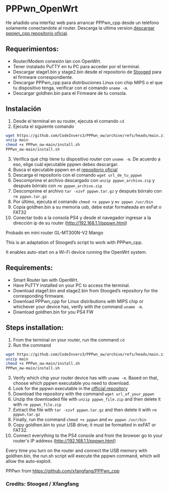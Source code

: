 # PPPwn_OpenWrt
He añadido una interfaz web para arrancar PPPwn_cpp desde un teléfono solamente conectandote al router.
Descarga la ultima version [descargar pppwn_cpp repositorio oficial](https://nightly.link/xfangfang/PPPwn_cpp/workflows/ci.yaml/main).

## Requerimientos:

- Router/Modem conexión lan con OpenWrt.
- Tener instalado PuTTY en tu PC para acceder por el terminal.
- Descargar stage1.bin y stage2.bin desde el repositorio de [Stooged](https://github.com/stooged/PI-Pwn) para el firmware correspondiente.
- Descargar PPPwn_cpp para distribuciones Linux con chip MIPS o el que tu dispositivo tenga, verificar con el comando `uname -m`.
- Descargar goldhen.bin para el Firmware de tu consola.

## Instalación

1. Desde el terminal en su router, ejecuta el comando `cd `
2. Ejecuta el siguiente comando 
```sh
wget https://github.com/CodeInvers3/PPPwn_ow/archive/refs/heads/main.zip
unzip main
chmod +x PPPwn_ow-main/install.sh
PPPwn_ow-main/install.sh
```
3. Verifica qué chip tiene tu dispositivo router con `uname -m`. De acuerdo a eso, elige cuál ejecutable pppwn debes descargar.
4. Busca el ejecutable pppwn en el [repositorio oficial](https://nightly.link/xfangfang/PPPwn_cpp/workflows/ci.yaml/main)
5. Descarga el repositorio con el comando `wget url_de_tu_pppwn`
6. Descomprime el archivo descargado con `unzip pppwn_archivo.zip` y después bórralo con `rm pppwn_archivo.zip`
7. Descomprime el archivo `tar -xzvf pppwn.tar.gz` y después bórralo con `rm pppwn.tar.gz`
8. Por último, ejecuta el comando `chmod +x pppwn` y `mv pppwn /usr/bin`
9. Copia goldhen.bin a su memoria usb, debe estar formateada en exFat o FAT32
10. Conectar todo a la consola PS4 y desde el navegador ingresar a la dirección ip de su router (http://192.168.1.1/pppwn.html)

Probado en mini router GL-MT300N-V2 Mango

This is an adaptation of Stooged’s script to work with PPPwn_cpp.

It enables auto-start on a Wi-Fi device running the OpenWrt system.

## Requirements:

- Smart Router lan with OpenWrt.
- Have PuTTY installed on your PC to access the terminal.
- Download stage1.bin and stage2.bin from Stooged’s repository for the corresponding firmware.
- Download PPPwn_cpp for Linux distributions with MIPS chip or whichever your device has, verify with the command `uname -m`.
- Download goldhen.bin for you PS4 FW

## Steps installation:

1. From the terminal on your router, run the command `cd`
2. Run the command 
```sh
wget https://github.com/CodeInvers3/PPPwn_ow/archive/refs/heads/main.zip
unzip main
chmod +x PPPwn_ow-main/install.sh
PPPwn_ow-main/install.sh
```
3. Verify which chip your router device has with `uname -m`. Based on that, choose which pppwn executable you need to download.
4. Look for the pppwn executable in the [official repository](https://nightly.link/xfangfang/PPPwn_cpp/workflows/ci.yaml/main)
5. Download the repository with the command `wget url_of_your_pppwn`
6. Unzip the downloaded file with `unzip pppwn_file.zip` and then delete it with `rm pppwn_file.zip`
7. Extract the file with `tar -xzvf pppwn.tar.gz` and then delete it with `rm pppwn.tar.gz`
8. Finally, run the command `chmod +x pppwn` and `mv pppwn /usr/bin`
9. Copy goldhen.bin to your USB drive; it must be formatted in exFAT or FAT32.
10. Connect everything to the PS4 console and from the browser go to your router's IP address (http://192.168.1.1/pppwn.html)

Every time you turn on the router and connect the USB memory with goldhen.bin, the run.sh script will execute the pppwn command, which will allow the auto-exploit.

PPPwn from https://github.com/xfangfang/PPPwn_cpp

### Credits: Stooged / Xfangfang
